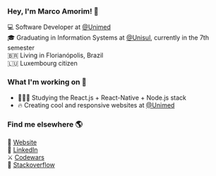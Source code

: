 ### Hey, I'm Marco Amorim! 👋


💻 Software Developer at [@Unimed](https://www.linkedin.com/company/unimeddobrasil/) <br>
🎓 Graduating in Information Systems at [@Unisul](http://www.unisul.br/), currently in the 7th semester <br>
🇧🇷 Living in Florianópolis, Brazil <br>
🇱🇺 Luxembourg citizen

### What I'm working on 🔧


- 👨🏻‍💻 Studying the React.js + React-Native + Node.js stack
- 🔥 Creating cool and responsive websites at [@Unimed](https://www.linkedin.com/company/unimeddobrasil/)

### Find me elsewhere 🌎


🚀 [Website](https://marcoamorim.com/) <br>
💼 [LinkedIn](https://www.linkedin.com/in/marcoamorim95/) <br>
⚔️ [Codewars](https://www.codewars.com/users/marco-amorim) <br>
🔎 [Stackoverflow](https://stackoverflow.com/users/12823161/marco-amorim)
